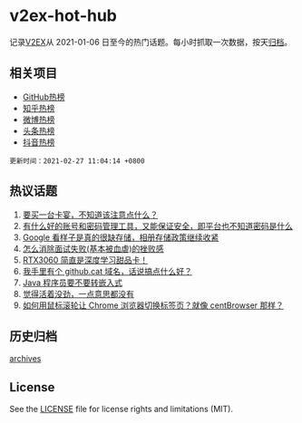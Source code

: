 # v2ex-hot-hub

 记录[V2EX](https://www.v2ex.com/)从 2021-01-06 日至今的热门话题。每小时抓取一次数据，按天[归档](archives)。
 
 ## 相关项目

- [GitHub热榜](https://github.com/lonnyzhang423/github-hot-hub)
- [知乎热榜](https://github.com/lonnyzhang423/zhihu-hot-hub)
- [微博热榜](https://github.com/lonnyzhang423/weibo-hot-hub)
- [头条热榜](https://github.com/lonnyzhang423/toutiao-hot-hub)
- [抖音热榜](https://github.com/lonnyzhang423/douyin-hot-hub)


 `更新时间：2021-02-27 11:04:14 +0800`

## 热议话题

1. [要买一台卡宴，不知道该注意点什么？](https://www.v2ex.com/t/756435)
1. [有什么好的账号和密码管理工具，又能保证安全，即平台也不知道密码是什么](https://www.v2ex.com/t/756481)
1. [Google 看样子是真的很缺存储，相册存储政策继续收紧](https://www.v2ex.com/t/756421)
1. [怎么消除面试失败(基本被血虐)的挫败感](https://www.v2ex.com/t/756492)
1. [RTX3060 简直是深度学习甜品卡！](https://www.v2ex.com/t/756525)
1. [我手里有个 github.cat 域名，话说搞点什么好？](https://www.v2ex.com/t/756542)
1. [Java 程序员要不要转嵌入式](https://www.v2ex.com/t/756419)
1. [觉得活着没劲，一点意思都没有](https://www.v2ex.com/t/756630)
1. [如何用鼠标滚轮让 Chrome 浏览器切换标签页？就像 centBrowser 那样？](https://www.v2ex.com/t/756563)

## 历史归档

[archives](archives)

## License

See the [LICENSE](LICENSE) file for license rights and limitations (MIT).
